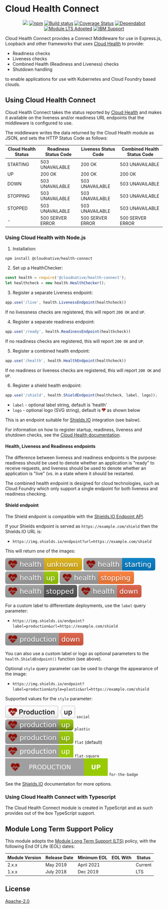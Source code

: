 # Cloud Health Connect
<p align=center>
<a href='http://CloudNativeJS.io/'><img src='https://img.shields.io/badge/homepage-CloudNativeJS-blue.svg'></a>
<a href='https://www.npmjs.com/package/@cloudnative/health-connect'><img src='https://img.shields.io/npm/v/@cloudnative/health-connect' alt='npm'/></a>
<a href="http://travis-ci.org/CloudNativeJS/cloud-health-connect"><img src="https://secure.travis-ci.org/CloudNativeJS/cloud-health-connect.svg?branch=master" alt="Build status"></a>
<a href='https://coveralls.io/github/CloudNativeJS/cloud-health-connect?branch=master'><img src='https://coveralls.io/repos/github/CloudNativeJS/cloud-health-connect/badge.svg?branch=master' alt='Coverage Status' /></a>
<a href='https://dependabot.com/'><img src='https://flat.badgen.net/dependabot/CloudNativeJS/cloud-health-connect?icon=dependabot' alt='Dependabot' /></a>
<a href='http://github.com/CloudNativeJS/ModuleLTS'><img src='https://img.shields.io/badge/Module%20LTS-Adopted-brightgreen.svg?style=flat' alt='Module LTS Adopted' /></a>
<a href='http://ibm.biz/node-support'><img src='https://img.shields.io/badge/IBM%20Support-Frameworks-brightgreen.svg?style=flat' alt='IBM Support' /></a>
</p>

Cloud Health Connect provides a Connect Middleware for use in Express.js, Loopback and other frameworks that uses [Cloud Health](http://github.com/CloudNativeJS/cloud-health) to provide:

* Readiness checks
* Liveness checks
* Combined Health (Readiness and Liveness) checks
* Shutdown handling

to enable applications for use with Kubernetes and Cloud Foundry based clouds.

## Using Cloud Health Connect

Cloud Health Connect takes the status reported by [Cloud Health](http://github.com/CloudNativeJS/cloud-health) and makes it available on the liveness and/or readiness URL endpoints that the middleware is configured to use.

The middleware writes the data returned by the Cloud Health module as JSON, and sets the HTTP Status Code as follows:

| Cloud Health Status | Readiness Status Code | Liveness Status Code | Combined Health Status Code |
|---------------------|-----------------------|----------------------|-----------------------------|
| STARTING            | 503 UNAVAILABLE       | 200 OK               | 503 UNAVAILABLE             |
| UP                  | 200 OK                | 200 OK               | 200 OK                      |
| DOWN                | 503 UNAVAILABLE       | 503 UNAVAILABLE      | 503 UNAVAILABLE             |
| STOPPING            | 503 UNAVAILABLE       | 503 UNAVAILABLE      | 503 UNAVAILABLE             |
| STOPPED             | 503 UNAVAILABLE       | 503 UNAVAILABLE      | 503 UNAVAILABLE             |
| -		               | 500 SERVER ERROR      | 500 SERVER ERROR     | 500 SERVER ERROR            |


### Using Cloud Health with Node.js
1. Installation:
  ```bash
  npm install @cloudnative/health-connect
  ```
2. Set up a HealthChecker:

  ```js
  const health = require('@cloudnative/health-connect');
  let healthcheck = new health.HealthChecker();
  ```

3. Register a separate Liveness endpoint:

  ```js
  app.use('/live', health.LivenessEndpoint(healthcheck))
  ```
  If no livessness checks are registered, this will report `200 OK` and `UP`.

4. Register a separate readiness endpoint:

  ```js
  app.use('/ready', health.ReadinessEndpoint(healthcheck))
  ```
  If no readiness checks are registered, this will report `200 OK` and `UP`.

5. Register a combined health endpoint:

  ```js
  app.use('/health', health.HealthEndpoint(healthcheck))
  ```
  If no readiness or liveness checks are registered, this will report `200 OK` and `UP`.

6. Register a shield health endpoint:

  ```js
  app.use('/shield', health.ShieldEndpoint(healthcheck, label, logo));
  ```

- `label` - optional label string, default is 'health'
- `logo` - optional logo (SVG string), default is <img src="src/connect-cloud-health/healthcheck.svg" height="12"> as shown below

This is an endpoint suitable for [Shields.IO](https://shields.io/) integration (see balow).

For information on how to register startup, readiness, liveness and shutdown checks, see the [Cloud Health documentation](https://github.com/CloudNativeJS/cloud-health/blob/master/README.md).

#### Health, Liveness and Readiness endpoints

The difference between liveness and readiness endpoints is the purpose: readiness should be used to denote whether an application is "ready" to receive requests, and liveness should be used to denote whether an application is "live" (vs. in a state where it should be restarted.

The combined health endpoint is designed for cloud technologies, such as Cloud Foundry which only support a single endpoint for both liveness and readiness checking.

#### Shield endpoint

The Shield endpoint is compatible with the [Shields.IO Endpoint API](https://shields.io/endpoint).

If your Shields endpoint is served as `https://example.com/shield` then the Shields.IO URL is:
- `https://img.shields.io/endpoint?url=https://example.com/shield`

This will return one of the images:

![health: unknown](examples/unknown.svg)
![health: starting](examples/starting.svg)
![health: up](examples/up.svg)
![health: stopping](examples/stopping.svg)
![health: stopped](examples/stopped.svg)
![health: down](examples/down.svg)

For a custom label to differentiate deployments, use the `label` query parameter:

- `https://img.shields.io/endpoint?label=production&url=https://example.com/shield`

![production: down](examples/production-down.svg)

You can also use a custom label or logo as optional parameters to the `health.ShieldEndpoint()` function (see above).

Optional `style` query parameter can be used to change the appearance of the image:

- `https://img.shields.io/endpoint?label=production&style=plastic&url=https://example.com/shield`

Supported values for the `style` parameter:

![social](examples/production-up-social.svg) `social`
<br>![plastic](examples/production-up-plastic.svg) `plastic`
<br>![flat](examples/production-up-flat.svg) `flat` (default)
<br>![flat-square](examples/production-up-flatsquare.svg) `flat-square`
<br>![for-the-badge](examples/production-up-forthebadge.svg) `for-the-badge`

See the [Shields.IO](https://shields.io/) documentation for more options.

### Using Cloud Health Connect with Typescript
The Cloud Health Connect module is created in TypeScript and as such provides out of the box TypeScript support.

## Module Long Term Support Policy

This module adopts the [Module Long Term Support (LTS)](http://github.com/CloudNativeJS/ModuleLTS) policy, with the following End Of Life (EOL) dates:

| Module Version   | Release Date | Minimum EOL | EOL With     | Status  |
|------------------|--------------|-------------|--------------|---------|
| 2.x.x	         | May 2019     | April 2021  |              | Current |
| 1.x.x	         | July 2018    | Dec 2019    |              | LTS |


## License

  [Apache-2.0](LICENSE)
